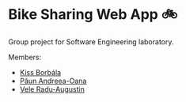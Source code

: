 # Bike Sharing Web App 🚲

Group project for Software Engineering laboratory. 

Members: 
* [Kiss Borbála](https://github.com/KissBorbala/) 
* [Păun Andreea-Oana](https://github.com/AndreeaPaun12) 
* [Vele Radu-Augustin](https://github.com/Radu-Vele)
